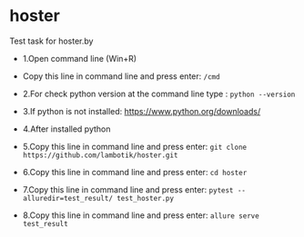# hoster
Test task for hoster.by
- 1.Open command line (Win+R)
- Copy this line in command line and press enter: ```/cmd```
- 2.For check python version at the command line type : ```python --version```
- 3.If python is not installed: https://www.python.org/downloads/
- 4.After installed python
  
- 5.Copy this line in command line and press enter: ```git clone https://github.com/lambotik/hoster.git```
- 6.Copy this line in command line and press enter: ```cd hoster```
- 7.Copy this line in command line and press enter: ```pytest --alluredir=test_result/ test_hoster.py```
- 8.Copy this line in command line and press enter: ```allure serve test_result```

